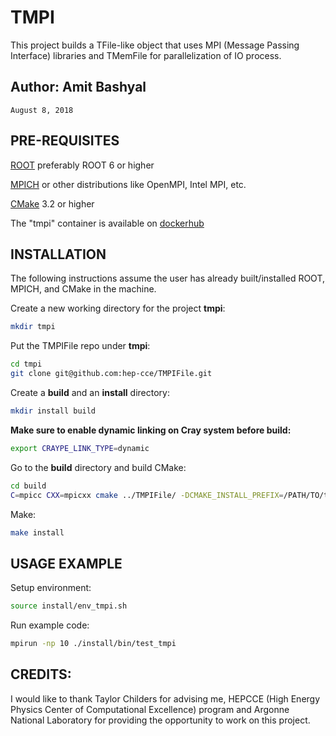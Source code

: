 # TMPI
This project builds a TFile-like object that uses MPI (Message Passing Interface) libraries and TMemFile for parallelization of IO process. 

## Author: Amit Bashyal 
    August 8, 2018

## PRE-REQUISITES
[ROOT](https://root.cern.ch/) preferably ROOT 6 or higher

[MPICH](http://www.mpich.org/) or other distributions like OpenMPI, Intel MPI, etc.

[CMake](https://cmake.org/) 3.2 or higher

The "tmpi" container is available on [dockerhub](https://hub.docker.com/r/pointkernel/tmpi)

## INSTALLATION
The following instructions assume the user has already built/installed ROOT, MPICH, and CMake in the machine.

Create a new working directory for the project **tmpi**:
```bash
mkdir tmpi
```
Put the TMPIFile repo under **tmpi**:
```bash
cd tmpi
git clone git@github.com:hep-cce/TMPIFile.git
```

Create a **build** and an **install** directory:
```bash
mkdir install build
```

**Make sure to enable dynamic linking on Cray system before build:**
```bash
export CRAYPE_LINK_TYPE=dynamic
```

Go to the **build** directory and build CMake:
```bash
cd build
C=mpicc CXX=mpicxx cmake ../TMPIFile/ -DCMAKE_INSTALL_PREFIX=/PATH/TO/tmpi/install/ -DCMAKE_BUILD_TYPE=RelWithDebInfo
```

Make:
```bash
make install 
```

## USAGE EXAMPLE
Setup environment:
```bash
source install/env_tmpi.sh
```

Run example code:
```bash
mpirun -np 10 ./install/bin/test_tmpi
```

## CREDITS:
I would like to thank Taylor Childers for advising me, HEPCCE (High Energy Physics Center of Computational Excellence) program and Argonne National Laboratory for providing the opportunity to work on this project.
